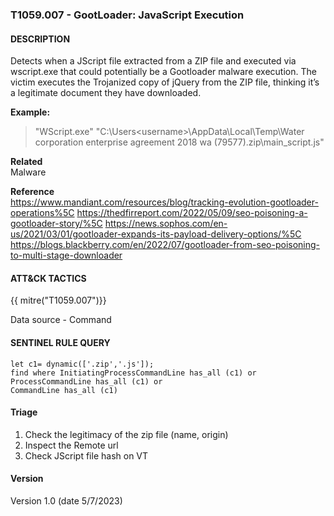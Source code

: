 ### T1059.007 - GootLoader: JavaScript Execution

#### DESCRIPTION

Detects when a JScript file extracted from a ZIP file and executed via wscript.exe that could potentially be a Gootloader malware execution. The victim executes the Trojanized copy of jQuery from the ZIP file, thinking it’s a legitimate document they have downloaded.

**Example:**

> "WScript.exe" "C:\\Users\<username>\\AppData\\Local\\Temp\\Water corporation enterprise agreement 2018 wa (79577).zip\\main_script.js"

**Related**\
Malware

**Reference**\
https://www.mandiant.com/resources/blog/tracking-evolution-gootloader-operations%5C
https://thedfirreport.com/2022/05/09/seo-poisoning-a-gootloader-story/%5C
https://news.sophos.com/en-us/2021/03/01/gootloader-expands-its-payload-delivery-options/%5C
https://blogs.blackberry.com/en/2022/07/gootloader-from-seo-poisoning-to-multi-stage-downloader

#### ATT&CK TACTICS

{{ mitre("T1059.007")}}

Data source - Command

#### SENTINEL RULE QUERY

```
let c1= dynamic(['.zip','.js']);  
find where InitiatingProcessCommandLine has_all (c1) or  ProcessCommandLine has_all (c1) or
CommandLine has_all (c1)  
```

#### Triage

1. Check the legitimacy of the zip file (name, origin)
1. Inspect the Remote url
1. Check JScript file hash on VT

#### Version

Version 1.0 (date 5/7/2023)
